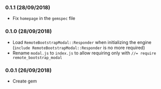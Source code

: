 ### 0.1.1 (28/09/2018)

* Fix `homepage` in the `gemspec` file

### 0.1.0 (28/09/2018)

* Load `RemoteBootstrapModal::Responder` when initializing the engine (`include RemoteBootstrapModal::Responder` is no more required)
* Rename `modal.js` to `index.js` to allow requiring only with `//= require remote_bootstrap_modal`

### 0.0.1 (26/09/2018)

* Create gem
